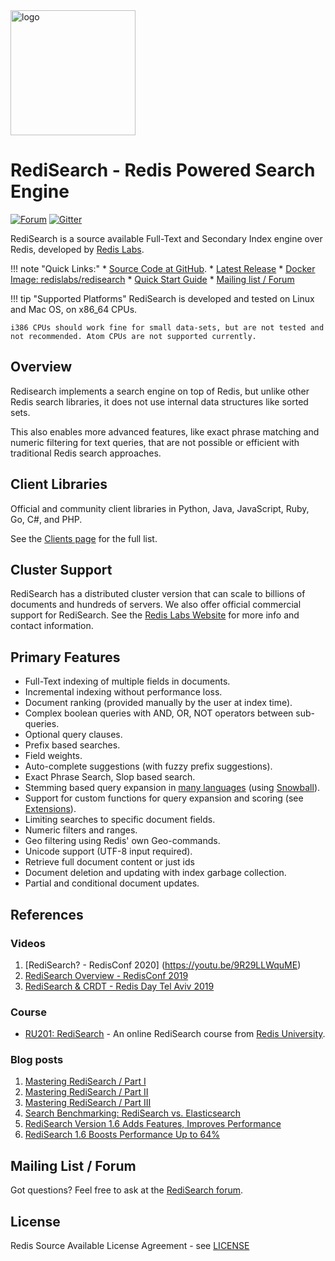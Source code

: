 <img src="img/logo.svg" alt="logo" width="200"/>

# RediSearch - Redis Powered Search Engine
[![Forum](https://img.shields.io/badge/Forum-RediSearch-blue)](https://forum.redislabs.com/c/modules/redisearch/)
[![Gitter](https://badges.gitter.im/RedisLabs/RediSearch.svg)](https://gitter.im/RedisLabs/RediSearch?utm_source=badge&utm_medium=badge&utm_campaign=pr-badge)

RediSearch is a source available Full-Text and Secondary Index engine over Redis, developed by [Redis Labs](http://redislabs.com). 

!!! note "Quick Links:"
    * [Source Code at GitHub](https://github.com/RediSearch/RediSearch).
    * [Latest Release](https://github.com/RediSearch/RediSearch/releases)
    * [Docker Image: redislabs/redisearch](https://hub.docker.com/r/redislabs/redisearch/)
    * [Quick Start Guide](Quick_Start.md)
    * [Mailing list / Forum](https://forum.redislabs.com/c/modules/redisearch)

!!! tip "Supported Platforms"
    RediSearch is developed and tested on Linux and Mac OS, on x86_64 CPUs.

    i386 CPUs should work fine for small data-sets, but are not tested and not recommended. Atom CPUs are not supported currently. 

## Overview

Redisearch implements a search engine on top of Redis, but unlike other Redis 
search libraries, it does not use internal data structures like sorted sets.

This also enables more advanced features, like exact phrase matching and numeric filtering for text queries, 
that are not possible or efficient with traditional Redis search approaches.

## Client Libraries

Official and community client libraries in Python, Java, JavaScript, Ruby, Go, C#, and PHP. 

See the [Clients page](Clients.md) for the full list.

## Cluster Support

RediSearch has a distributed cluster version that can scale to billions of documents and hundreds of servers. We also offer official commercial support for RediSearch. See the [Redis Labs Website](https://redislabs.com/redis-enterprise/technology/redis-search/#sds) for more info and contact information. 

## Primary Features

* Full-Text indexing of multiple fields in documents.
* Incremental indexing without performance loss.
* Document ranking (provided manually by the user at index time).
* Complex boolean queries with AND, OR, NOT operators between sub-queries.
* Optional query clauses.
* Prefix based searches.
* Field weights.
* Auto-complete suggestions (with fuzzy prefix suggestions).
* Exact Phrase Search, Slop based search.
* Stemming based query expansion in [many languages](Stemming.md) (using [Snowball](http://snowballstem.org/)).
* Support for custom functions for query expansion and scoring (see [Extensions](Extensions.md)).
* Limiting searches to specific document fields.
* Numeric filters and ranges.
* Geo filtering using Redis' own Geo-commands. 
* Unicode support (UTF-8 input required).
* Retrieve full document content or just ids
* Document deletion and updating with index garbage collection.
* Partial and conditional document updates.

## References
### Videos
1. [RediSearch? - RedisConf 2020] (https://youtu.be/9R29LLWquME)
1. [RediSearch Overview - RedisConf 2019](https://youtu.be/AwnEhr9BO74) 
1. [RediSearch & CRDT - Redis Day Tel Aviv 2019](https://youtu.be/OGC6Mx9E3jU)


### Course
* [RU201: RediSearch](https://university.redislabs.com/courses/ru201/) - An online RediSearch course from [Redis University](https://university.redislabs.com/).

### Blog posts
1. [Mastering RediSearch / Part I](https://redislabs.com/blog/mastering-redisearch-part/)
1. [Mastering RediSearch / Part II](https://redislabs.com/blog/mastering-redisearch-part-ii/)
1. [Mastering RediSearch / Part III](https://redislabs.com/blog/mastering-redisearch-part-iii/)
1. [Search Benchmarking: RediSearch vs. Elasticsearch](https://redislabs.com/blog/search-benchmarking-redisearch-vs-elasticsearch/)
1. [RediSearch Version 1.6 Adds Features, Improves Performance](https://redislabs.com/blog/redisearch-version-1-6-adds-features-improves-performance/)
1. [RediSearch 1.6 Boosts Performance Up to 64%](https://redislabs.com/blog/redisearch-1-6-boosts-performance-up-to-64/)

## Mailing List / Forum

Got questions? Feel free to ask at the [RediSearch forum](https://forum.redislabs.com/c/modules/redisearch/).

## License

Redis Source Available License Agreement - see [LICENSE](https://raw.githubusercontent.com/RediSearch/RediSearch/master/LICENSE)

